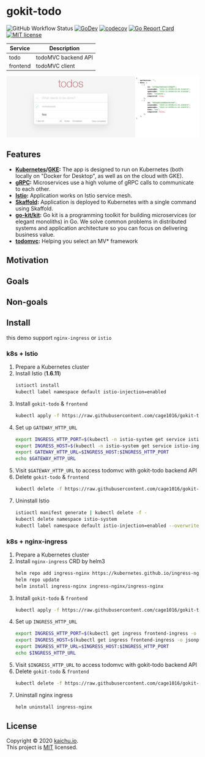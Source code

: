 # gokit-todo

![GitHub Workflow Status](https://github.com/cage1016/gokit-todo/workflows/ci/badge.svg)
[![GoDev](https://img.shields.io/badge/go.dev-reference-007d9c?logo=go&logoColor=white&style=flat-square)](https://pkg.go.dev/github.com/cage1016/gokit-todo)
[![codecov](https://codecov.io/gh/cage1016/gokit-todo/branch/master/graph/badge.svg)](https://codecov.io/gh/cage1016/gokit-todo)
[![Go Report Card](https://goreportcard.com/badge/cage1016/gokit-todo)](https://goreportcard.com/report/cage1016/gokit-todo)
[![MIT license](https://img.shields.io/badge/License-MIT-blue.svg)](https://lbesson.mit-license.org/)

| Service | Description           |
| ------- | --------------------- |
| todo    | todoMVC backend API   |
| frontend| todoMVC client        |

![gokit-todo](image.png)

## Features

- **[Kubernetes](https://kubernetes.io)/[GKE](https://cloud.google.com/kubernetes-engine/):**
  The app is designed to run on Kubernetes (both locally on "Docker for
  Desktop", as well as on the cloud with GKE).
- **[gRPC](https://grpc.io):** Microservices use a high volume of gRPC calls to
  communicate to each other.
- **[Istio](https://istio.io):** Application works on Istio service mesh.
- **[Skaffold](https://skaffold.dev):** Application
  is deployed to Kubernetes with a single command using Skaffold.
- **[go-kit/kit](https://github.com/go-kit/kit):** Go kit is a programming toolkit for building microservices (or elegant monoliths) in Go. We solve common problems in distributed systems and application architecture so you can focus on delivering business value.
- **[todomvc](https://github.com/tastejs/todomvc):** Helping you select an MV* framework

## Motivation

## Goals

## Non-goals

## Install

this demo support `nginx-ingress` or `istio`

### k8s + Istio 

1. Prepare a Kubernetes cluster
2. Install Istio (**1.6.11**)
    ```sh
    istioctl install
    kubectl label namespace default istio-injection=enabled
    ```
3. Install `gokit-todo` & `frontend`
    ```sh
    kubectl apply -f https://raw.githubusercontent.com/cage1016/gokit-todo/master/deployments/k8s-istio.yaml
    ```
4. Set up `GATEWAY_HTTP_URL`
    ```sh
    export INGRESS_HTTP_PORT=$(kubectl -n istio-system get service istio-ingressgateway -o jsonpath='{.spec.ports[?(@.name=="http2")].port}')
    export INGRESS_HOST=$(kubectl -n istio-system get service istio-ingressgateway -o jsonpath='{.status.loadBalancer.ingress[0].hostname}')
    export GATEWAY_HTTP_URL=$INGRESS_HOST:$INGRESS_HTTP_PORT
    echo $GATEWAY_HTTP_URL
    ```
5. Visit `$GATEWAY_HTTP_URL` to access todomvc with gokit-todo backend API
6. Delete `gokit-todo` & `frontend`
    ```sh
    kubectl delete -f https://raw.githubusercontent.com/cage1016/gokit-todo/master/deployments/k8s-istio.yaml
    ```
7. Uninstall Istio
    ```sh
    istioctl manifest generate | kubectl delete -f -
    kubectl delete namespace istio-system
    kubectl label namespace default istio-injection=enabled --overwrite
    ```

### k8s + nginx-ingress

1. Prepare a Kubernetes cluster
2. Install `nginx-ingress` CRD by helm3
    ```sh
    helm repo add ingress-nginx https://kubernetes.github.io/ingress-nginx
    helm repo update
    helm install ingress-nginx ingress-nginx/ingress-nginx
    ```
3. Install `gokit-todo` & `frontend`
    ```sh
    kubectl apply -f https://raw.githubusercontent.com/cage1016/gokit-todo/master/deployments/k8s-nginx-ingress.yaml
    ```
4. Set up `INGRESS_HTTP_URL`
    ```sh
    export INGRESS_HTTP_PORT=$(kubectl get ingress frontend-ingress -o jsonpath='{.spec.rules.*.http.paths.*.backend.servicePort}')
    export INGRESS_HOST=$(kubectl get ingress frontend-ingress -o jsonpath='{.status.loadBalancer.ingress.*.hostname}')
    export INGRESS_HTTP_URL=$INGRESS_HOST:$INGRESS_HTTP_PORT
    echo $INGRESS_HTTP_URL
    ```
5. Visit `$INGRESS_HTTP_URL` to access todomvc with gokit-todo backend API
6. Delete `gokit-todo` & `frontend`
    ```sh
    kubectl delete -f https://raw.githubusercontent.com/cage1016/gokit-todo/master/deployments/k8s-nginx-ingress.yaml
    ```
7. Uninstall nginx ingress
    ```sh
    helm uninstall ingress-nginx
    ```  
## License

Copyright © 2020 [kaichu.io](https://kaichu.io/).<br />
This project is [MIT](https://github.com/cage1016/gokit-todo/blob/master/LICENSE) licensed.